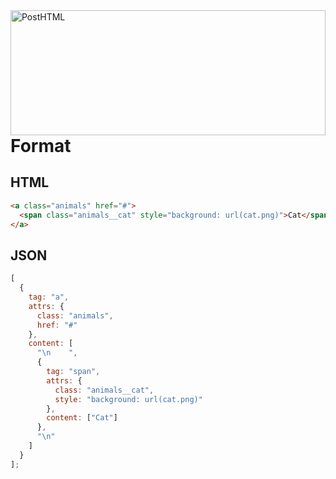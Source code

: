 <img align="right" width="220" height="200" style="margin:auto;    width: 100%;" title="PostHTML" src="https://posthtml.github.io/posthtml/logo.svg">

# Format

## HTML

```html
<a class="animals" href="#">
  <span class="animals__cat" style="background: url(cat.png)">Cat</span>
</a>
```

## JSON

```js
[
  {
    tag: "a",
    attrs: {
      class: "animals",
      href: "#"
    },
    content: [
      "\n    ",
      {
        tag: "span",
        attrs: {
          class: "animals__cat",
          style: "background: url(cat.png)"
        },
        content: ["Cat"]
      },
      "\n"
    ]
  }
];
```
